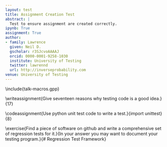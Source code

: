 ```yaml
---
layout: test
title: Assignment Creation Test
abstract: |
  Test to ensure assignment are created correctly.
ipynb: True
assignment: True
author:
- family: Lawrence
  given: Neil D.
  gscholar: r3SJcvoAAAAJ
  orcid: 0000-0001-9258-1030
  institute: University of Testing
  twitter: lawrennd
  url: http://inverseprobability.com
venue: University of Testing
---
```


\include{talk-macros.gpp}

\writeassignment{Give seventeen reasons why testing code is a good idea.}{17}

\codeassignment{Use python unit test code to write a test.}{import unittest}{8}

\exercise{Find a piece of software on github and write a comprehensive set of regression tests for it.}{In your answer you may want to document your testing program.}{# Regression Test Framework}


